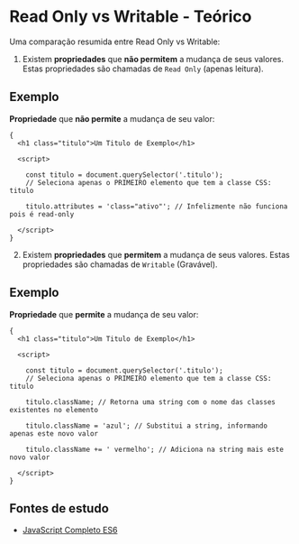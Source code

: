 # Read Only vs Writable - Teórico
Uma comparação resumida entre Read Only vs Writable:

1. Existem **propriedades** que **não permitem** a mudança de seus valores. Estas propriedades são chamadas de ``Read Only`` (apenas leitura).

## Exemplo
**Propriedade** que **não permite** a mudança de seu valor:

    {
      <h1 class="titulo">Um Titulo de Exemplo</h1>

      <script>

        const titulo = document.querySelector('.titulo');
        // Seleciona apenas o PRIMEIRO elemento que tem a classe CSS: titulo

        titulo.attributes = 'class="ativo"'; // Infelizmente não funciona pois é read-only      

      </script>
    }

2. Existem **propriedades** que **permitem** a mudança de seus valores. Estas propriedades são chamadas de ``Writable`` (Gravável).

## Exemplo
**Propriedade** que **permite** a mudança de seu valor:

    {
      <h1 class="titulo">Um Titulo de Exemplo</h1>

      <script>

        const titulo = document.querySelector('.titulo');
        // Seleciona apenas o PRIMEIRO elemento que tem a classe CSS: titulo

        titulo.className; // Retorna uma string com o nome das classes existentes no elemento

        titulo.className = 'azul'; // Substitui a string, informando apenas este novo valor

        titulo.className += ' vermelho'; // Adiciona na string mais este novo valor

      </script>
    }

## Fontes de estudo
- [JavaScript Completo ES6](https://www.origamid.com/curso/javascript-completo-es6/0305-classes-e-atributos)
